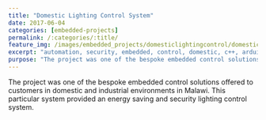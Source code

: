 ```yaml
---
title: "Domestic Lighting Control System"
date: 2017-06-04
categories: [embedded-projects]
permalink: /:categories/:title/
feature_img: /images/embedded_projects/domesticlightingcontrol/domesticlc_img00.jpg
excerpt: "automation, security, embedded, control, domestic, c++, arduino, microcontroller"
purpose: "The project was one of the bespoke embedded control solutions offered to customers in domestic and industrial environments in Malawi. This particular system provided an energy saving and security lighting control system."
---
```

The project was one of the bespoke embedded control solutions offered to customers in domestic and industrial environments in Malawi. This particular system provided an energy saving and security lighting control system.
